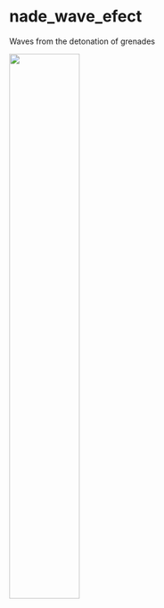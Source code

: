 # nade_wave_efect
Waves from the detonation of grenades

[<img src="https://img.youtube.com/vi/Q0vU6B1R3Iw/0.jpg" width="50%">](https://youtu.be/Q0vU6B1R3Iw)
